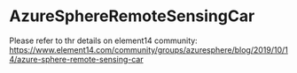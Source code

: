 # AzureSphereRemoteSensingCar
 
Please refer to thr details on element14 community: https://www.element14.com/community/groups/azuresphere/blog/2019/10/14/azure-sphere-remote-sensing-car

